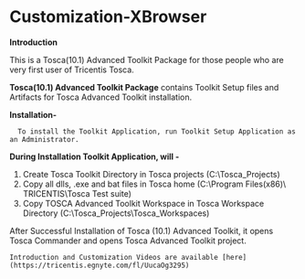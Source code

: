 # Customization-XBrowser

**Introduction**

   This is a Tosca(10.1) Advanced Toolkit Package for those people who are very first user of Tricentis Tosca.

   **Tosca(10.1) Advanced Toolkit Package** contains Toolkit Setup files and Artifacts for Tosca Advanced Toolkit installation.

**Installation-**
        
      To install the Toolkit Application, run Toolkit Setup Application as an Administrator.
   
**During Installation Toolkit Application, will -**

 1. Create Tosca Toolkit Directory in Tosca projects (C:\Tosca_Projects)
 2. Copy all dlls, .exe and bat files in Tosca home (C:\Program Files(x86)\ TRICENTIS\Tosca Test suite)
 3. Copy TOSCA Advanced Toolkit Workspace in Tosca Workspace Directory (C:\Tosca_Projects\Tosca_Workspaces)
 
   After Successful Installation of Tosca (10.1) Advanced Toolkit, it opens Tosca Commander and opens
Tosca Advanced Toolkit project.

    Introduction and Customization Videos are available [here](https://tricentis.egnyte.com/fl/UucaOg3295) 
